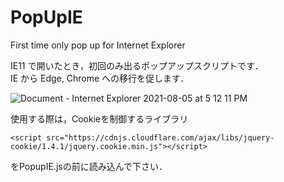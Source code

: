 # PopUpIE
First time only pop up for Internet Explorer


IE11 で開いたとき，初回のみ出るポップアップスクリプトです．  
IE から Edge, Chrome への移行を促します．  
  
![Document - Internet Explorer 2021-08-05 at 5 12 11 PM](https://user-images.githubusercontent.com/48711012/128316201-ea4c1105-daf7-48bc-84cf-6819e9e6a2ee.jpeg)

使用する際は，Cookieを制御するライブラリ  

```<script src="https://cdnjs.cloudflare.com/ajax/libs/jquery-cookie/1.4.1/jquery.cookie.min.js"></script>```  

をPopupIE.jsの前に読み込んで下さい．
